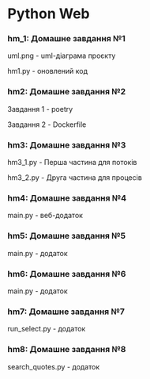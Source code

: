 # Python Web

### hm_1: Домашне завдання №1 

uml.png - uml-діаграма проєкту

hm1.py - оновлений код


### hm2: Домашне завдання №2 

Завдання 1 - poetry

Завдання 2 - Dockerfile


### hm3: Домашне завдання №3

hm3_1.py - Перша частина для потоків

hm3_2.py - Друга частина для процесів


### hm4: Домашне завдання №4

main.py - веб-додаток


### hm5: Домашне завдання №5

main.py - додаток


### hm6: Домашне завдання №6

main.py - додаток


### hm7: Домашне завдання №7

run_select.py - додаток


### hm8: Домашне завдання №8

search_quotes.py - додаток
